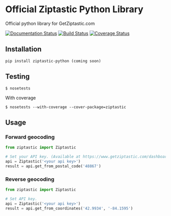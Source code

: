 # Official Ziptastic Python Library
Official python library for GetZiptastic.com

[![Documentation Status](https://readthedocs.org/projects/ziptastic-python/badge/?version=latest)](http://ziptastic-python.readthedocs.org/en/latest/?badge=latest)
[![Build Status](https://travis-ci.org/Ziptastic/ziptastic-python.svg?branch=master)](https://travis-ci.org/Ziptastic/ziptastic-python)
[![Coverage Status](https://codecov.io/gh/ziptastic/ziptastic-python/branch/master/graph/badge.svg)](https://codecov.io/gh/ziptastic/ziptastic-python/branch/master)

## Installation
    pip install ziptastic-python (coming soon)


## Testing
`$ nosetests`

With coverage

`$ nosetests --with-coverage --cover-package=ziptastic`


## Usage
### Forward geocoding
```python
from ziptastic import Ziptastic

# Set your API key. (Available at https://www.getziptastic.com/dashboard)
api = Ziptastic('<your api key>')
result = api.get_from_postal_code('48867')
```

### Reverse geocoding
```python
from ziptastic import Ziptastic

# Set API key.
api = Ziptastic('<your api key>')
result = api.get_from_coordinates('42.9934', '-84.1595')
```
